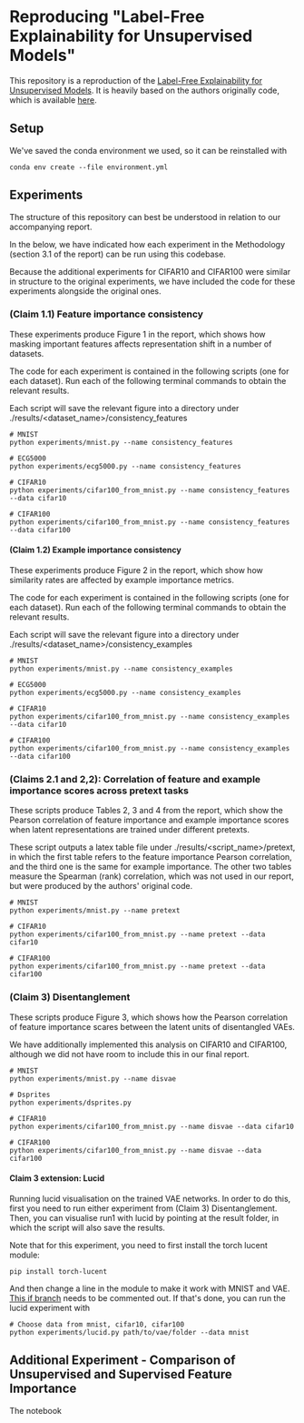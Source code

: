 # Reproducing "Label-Free Explainability for Unsupervised Models"

This repository is a reproduction of the [Label-Free Explainability for Unsupervised Models](https://arxiv.org/abs/2203.01928). It is heavily based on the authors originally code, which is available [here](https://github.com/JonathanCrabbe/Label-Free-XAI).

## Setup

We've saved the conda environment we used, so it can be reinstalled with
```
conda env create --file environment.yml
```

## Experiments

The structure of this repository can best be understood in relation to our accompanying report.

In the below, we have indicated how each experiment in the Methodology (section 3.1 of the report) can be run using this codebase.

Because the additional experiments for CIFAR10 and CIFAR100 were similar in structure to the original experiments, we have included the code for these experiments alongside the original ones. 

### (Claim 1.1) Feature importance consistency

These experiments produce Figure 1 in the report, which shows how masking important features affects representation shift in a number of datasets.

The code for each experiment is contained in the following scripts (one for each dataset). Run each of the following terminal commands to obtain the relevant results.

Each script will save the relevant figure into a directory under ./results/<dataset_name>/consistency_features

```
# MNIST
python experiments/mnist.py --name consistency_features

# ECG5000
python experiments/ecg5000.py --name consistency_features

# CIFAR10
python experiments/cifar100_from_mnist.py --name consistency_features --data cifar10

# CIFAR100
python experiments/cifar100_from_mnist.py --name consistency_features --data cifar100
```

#### (Claim 1.2) Example importance consistency 

These experiments produce Figure 2 in the report, which show how similarity rates are affected by example importance metrics.

The code for each experiment is contained in the following scripts (one for each dataset). Run each of the following terminal commands to obtain the relevant results.

Each script will save the relevant figure into a directory under ./results/<dataset_name>/consistency_examples

```
# MNIST
python experiments/mnist.py --name consistency_examples

# ECG5000
python experiments/ecg5000.py --name consistency_examples

# CIFAR10
python experiments/cifar100_from_mnist.py --name consistency_examples --data cifar10

# CIFAR100
python experiments/cifar100_from_mnist.py --name consistency_examples --data cifar100
```

### (Claims 2.1 and 2,2): Correlation of feature and example importance scores across pretext tasks

These scripts produce Tables 2, 3 and 4 from the report, which show the Pearson correlation of feature importance and example importance scores when latent representations are trained under different pretexts. 

These script outputs a latex table file under ./results/<script_name>/pretext, in which the first table refers to the feature importance Pearson correlation, and the third one is the same for example importance. The other two tables measure the Spearman (rank) correlation, which was not used in our report, but were produced by the authors' original code.

```
# MNIST
python experiments/mnist.py --name pretext

# CIFAR10
python experiments/cifar100_from_mnist.py --name pretext --data cifar10

# CIFAR100
python experiments/cifar100_from_mnist.py --name pretext --data cifar100
```

### (Claim 3) Disentanglement

These scripts produce Figure 3, which shows how the Pearson correlation of feature importance scares between the latent units of disentangled VAEs.

We have additionally implemented this analysis on CIFAR10 and CIFAR100, although we did not have room to include this in our final report.

```
# MNIST
python experiments/mnist.py --name disvae

# Dsprites
python experiments/dsprites.py

# CIFAR10
python experiments/cifar100_from_mnist.py --name disvae --data cifar10

# CIFAR100
python experiments/cifar100_from_mnist.py --name disvae --data cifar100
```

#### Claim 3 extension: Lucid

Running lucid visualisation on the trained VAE networks. In order to do this, first you need to run either experiment from (Claim 3) Disentanglement. Then, you can visualise run1 with lucid by pointing at the result folder, in which the script will also save the results.

Note that for this experiment, you need to first install the torch lucent module:
```
pip install torch-lucent
```

And then change a line in the module to make it work with MNIST and VAE. [This if branch](https://github.com/greentfrapp/lucent/blob/dev/lucent/optvis/render.py#L77) needs to be commented out. If
that's done, you can run the lucid experiment with

```
# Choose data from mnist, cifar10, cifar100
python experiments/lucid.py path/to/vae/folder --data mnist
```

## Additional Experiment - Comparison of Unsupervised and Supervised Feature Importance

The notebook 